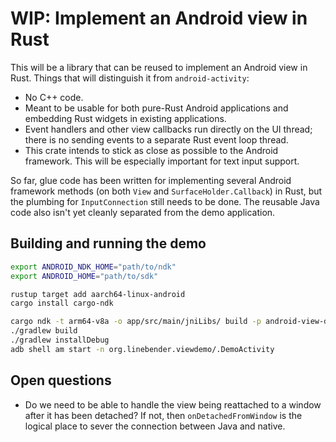# WIP: Implement an Android view in Rust

This will be a library that can be reused to implement an Android view in Rust. Things that will distinguish it from `android-activity`:

* No C++ code.
* Meant to be usable for both pure-Rust Android applications and embedding Rust widgets in existing applications.
* Event handlers and other view callbacks run directly on the UI thread; there is no sending events to a separate Rust event loop thread.
* This crate intends to stick as close as possible to the Android framework. This will be especially important for text input support.

So far, glue code has been written for implementing several Android framework methods (on both `View` and `SurfaceHolder.Callback`) in Rust, but the plumbing for `InputConnection` still needs to be done. The reusable Java code also isn't yet cleanly separated from the demo application.

## Building and running the demo

```bash
export ANDROID_NDK_HOME="path/to/ndk"
export ANDROID_HOME="path/to/sdk"

rustup target add aarch64-linux-android
cargo install cargo-ndk

cargo ndk -t arm64-v8a -o app/src/main/jniLibs/ build -p android-view-demo
./gradlew build
./gradlew installDebug
adb shell am start -n org.linebender.viewdemo/.DemoActivity
```

## Open questions

* Do we need to be able to handle the view being reattached to a window after it has been detached? If not, then `onDetachedFromWindow` is the logical place to sever the connection between Java and native.
